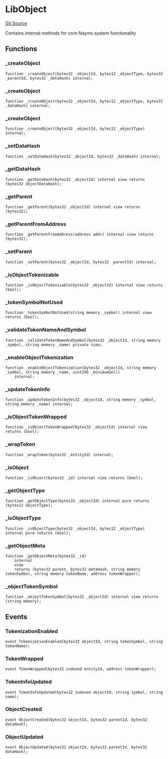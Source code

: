 # LibObject
[Git Source](https://github.com/nayms/contracts-v3/blob/0aa70a4d39a9875c02cd43cc38c09012f52d800e/src/libs/LibObject.sol)

Contains internal methods for core Nayms system functionality


## Functions
### _createObject


```solidity
function _createObject(bytes32 _objectId, bytes12 _objectType, bytes32 _parentId, bytes32 _dataHash) internal;
```

### _createObject


```solidity
function _createObject(bytes32 _objectId, bytes12 _objectType, bytes32 _dataHash) internal;
```

### _createObject


```solidity
function _createObject(bytes32 _objectId, bytes12 _objectType) internal;
```

### _setDataHash


```solidity
function _setDataHash(bytes32 _objectId, bytes32 _dataHash) internal;
```

### _getDataHash


```solidity
function _getDataHash(bytes32 _objectId) internal view returns (bytes32 objectDataHash);
```

### _getParent


```solidity
function _getParent(bytes32 _objectId) internal view returns (bytes32);
```

### _getParentFromAddress


```solidity
function _getParentFromAddress(address addr) internal view returns (bytes32);
```

### _setParent


```solidity
function _setParent(bytes32 _objectId, bytes32 _parentId) internal;
```

### _isObjectTokenizable


```solidity
function _isObjectTokenizable(bytes32 _objectId) internal view returns (bool);
```

### _tokenSymbolNotUsed


```solidity
function _tokenSymbolNotUsed(string memory _symbol) internal view returns (bool);
```

### _validateTokenNameAndSymbol


```solidity
function _validateTokenNameAndSymbol(bytes32 _objectId, string memory _symbol, string memory _name) private view;
```

### _enableObjectTokenization


```solidity
function _enableObjectTokenization(bytes32 _objectId, string memory _symbol, string memory _name, uint256 _minimumSell)
    internal;
```

### _updateTokenInfo


```solidity
function _updateTokenInfo(bytes32 _objectId, string memory _symbol, string memory _name) internal;
```

### _isObjectTokenWrapped


```solidity
function _isObjectTokenWrapped(bytes32 _objectId) internal view returns (bool);
```

### _wrapToken


```solidity
function _wrapToken(bytes32 _entityId) internal;
```

### _isObject


```solidity
function _isObject(bytes32 _id) internal view returns (bool);
```

### _getObjectType


```solidity
function _getObjectType(bytes32 _objectId) internal pure returns (bytes12 objectType);
```

### _isObjectType


```solidity
function _isObjectType(bytes32 _objectId, bytes12 _objectType) internal pure returns (bool);
```

### _getObjectMeta


```solidity
function _getObjectMeta(bytes32 _id)
    internal
    view
    returns (bytes32 parent, bytes32 dataHash, string memory tokenSymbol, string memory tokenName, address tokenWrapper);
```

### _objectTokenSymbol


```solidity
function _objectTokenSymbol(bytes32 _objectId) internal view returns (string memory);
```

## Events
### TokenizationEnabled

```solidity
event TokenizationEnabled(bytes32 objectId, string tokenSymbol, string tokenName);
```

### TokenWrapped

```solidity
event TokenWrapped(bytes32 indexed entityId, address tokenWrapper);
```

### TokenInfoUpdated

```solidity
event TokenInfoUpdated(bytes32 indexed objectId, string symbol, string name);
```

### ObjectCreated

```solidity
event ObjectCreated(bytes32 objectId, bytes32 parentId, bytes32 dataHash);
```

### ObjectUpdated

```solidity
event ObjectUpdated(bytes32 objectId, bytes32 parentId, bytes32 dataHash);
```

